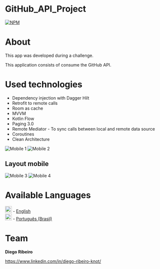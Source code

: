 # GitHub_API_Project


[![NPM](https://img.shields.io/npm/l/react)](https://github.com/dinoknot/ToDo_App_Room_MVVM/blob/main/LICENSE) 

# About

This app was developed during a challenge.

This application consists of consume the GitHub API.

# Used technologies

- Dependency injection with Dagger Hilt
- Retrofit to remote calls
- Room as cache
- MVVM
- Kotlin Flow
- Paging 3.0
- Remote Mediator - To sync calls between local and remote data source
- Coroutines
- Clean Architecture



![Mobile 1](https://github.com/dinoknot/assts/blob/main/assets_todo_app/swipe_to_delete.gif) ![Mobile 2](https://github.com/dinoknot/assts/blob/main/assets_todo_app/search_engine.gif)

## Layout mobile
![Mobile 3](https://github.com/dinoknot/assts/blob/main/assets_todo_app/print1.PNG) ![Mobile 4](https://github.com/dinoknot/assts/blob/main/assets_todo_app/print3.PNG)


# Available Languages
<img alt="English" title="English" src="https://cdn.staticaly.com/gh/hjnilsson/country-flags/master/svg/gb.svg" width="22"> - [English](../README.md) </br>
<img alt="Português (Brasil)" title="Português (Brasil)" src="https://cdn.staticaly.com/gh/hjnilsson/country-flags/master/svg/br.svg" width="22"> - [Português (Brasil)](README.pt_br.md)</br>


# Team

**Diego Ribeiro**

https://www.linkedin.com/in/diego-ribeiro-knot/
